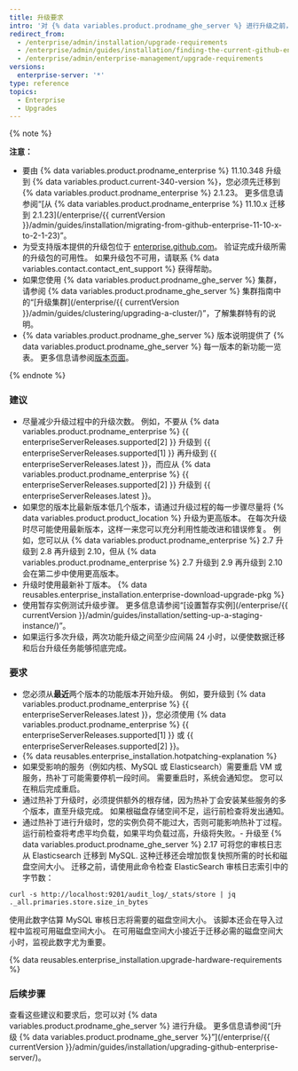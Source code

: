 ```yaml
---
title: 升级要求
intro: '对 {% data variables.product.prodname_ghe_server %} 进行升级之前，请查阅升级策略规划的建议和要求。'
redirect_from:
  - /enterprise/admin/installation/upgrade-requirements
  - /enterprise/admin/guides/installation/finding-the-current-github-enterprise-release/
  - /enterprise/admin/enterprise-management/upgrade-requirements
versions:
  enterprise-server: '*'
type: reference
topics:
  - Enterprise
  - Upgrades
---
```


{% note %}

**注意：**
- 要由 {% data variables.product.prodname_enterprise %} 11.10.348 升级到 {% data variables.product.current-340-version %}，您必须先迁移到 {% data variables.product.prodname_enterprise %} 2.1.23。 更多信息请参阅“[从 {% data variables.product.prodname_enterprise %} 11.10.x 迁移到 2.1.23](/enterprise/{{ currentVersion }}/admin/guides/installation/migrating-from-github-enterprise-11-10-x-to-2-1-23)”。
- 为受支持版本提供的升级包位于 [enterprise.github.com](https://enterprise.github.com/releases)。 验证完成升级所需的升级包的可用性。 如果升级包不可用，请联系 {% data variables.contact.contact_ent_support %} 获得帮助。
- 如果您使用 {% data variables.product.prodname_ghe_server %} 集群，请参阅 {% data variables.product.prodname_ghe_server %} 集群指南中的“[升级集群](/enterprise/{{ currentVersion }}/admin/guides/clustering/upgrading-a-cluster/)”，了解集群特有的说明。
-   {% data variables.product.prodname_ghe_server %} 版本说明提供了 {% data variables.product.prodname_ghe_server %} 每一版本的新功能一览表。 更多信息请参阅[版本页面](https://enterprise.github.com/releases)。

{% endnote %}

### 建议

- 尽量减少升级过程中的升级次数。 例如，不要从 {% data variables.product.prodname_enterprise %} {{ enterpriseServerReleases.supported[2] }} 升级到 {{ enterpriseServerReleases.supported[1] }} 再升级到 {{ enterpriseServerReleases.latest }}，而应从 {% data variables.product.prodname_enterprise %} {{ enterpriseServerReleases.supported[2] }} 升级到 {{ enterpriseServerReleases.latest }}。
- 如果您的版本比最新版本低几个版本，请通过升级过程的每一步骤尽量将 {% data variables.product.product_location %} 升级为更高版本。 在每次升级时尽可能使用最新版本，这样一来您可以充分利用性能改进和错误修复。 例如，您可以从 {% data variables.product.prodname_enterprise %} 2.7 升级到 2.8 再升级到 2.10，但从 {% data variables.product.prodname_enterprise %} 2.7 升级到 2.9 再升级到 2.10 会在第二步中使用更高版本。
- 升级时使用最新补丁版本。 {% data reusables.enterprise_installation.enterprise-download-upgrade-pkg %}
- 使用暂存实例测试升级步骤。 更多信息请参阅“[设置暂存实例](/enterprise/{{ currentVersion }}/admin/guides/installation/setting-up-a-staging-instance/)”。
- 如果运行多次升级，两次功能升级之间至少应间隔 24 小时，以便使数据迁移和后台升级任务能够彻底完成。

### 要求

- 您必须从**最近**两个版本的功能版本开始升级。 例如，要升级到 {% data variables.product.prodname_enterprise %} {{ enterpriseServerReleases.latest }}，您必须使用 {% data variables.product.prodname_enterprise %} {{ enterpriseServerReleases.supported[1] }} 或 {{ enterpriseServerReleases.supported[2] }}。
- {% data reusables.enterprise_installation.hotpatching-explanation %}
- 如果受影响的服务（例如内核、MySQL 或 Elasticsearch）需要重启 VM 或服务，热补丁可能需要停机一段时间。 需要重启时，系统会通知您。 您可以在稍后完成重启。
- 通过热补丁升级时，必须提供额外的根存储，因为热补丁会安装某些服务的多个版本，直至升级完成。 如果根磁盘存储空间不足，运行前检查将发出通知。
- 通过热补丁进行升级时，您的实例负荷不能过大，否则可能影响热补丁过程。 运行前检查将考虑平均负载，如果平均负载过高，升级将失败。- 升级至 {% data variables.product.prodname_ghe_server %} 2.17 可将您的审核日志从 Elasticsearch 迁移到 MySQL. 这种迁移还会增加恢复快照所需的时长和磁盘空间大小。 迁移之前，请使用此命令检查 ElasticSearch 审核日志索引中的字节数：
``` shell
curl -s http://localhost:9201/audit_log/_stats/store | jq ._all.primaries.store.size_in_bytes
```
使用此数字估算 MySQL 审核日志将需要的磁盘空间大小。 该脚本还会在导入过程中监视可用磁盘空间大小。 在可用磁盘空间大小接近于迁移必需的磁盘空间大小时，监视此数字尤为重要。

{% data reusables.enterprise_installation.upgrade-hardware-requirements %}

### 后续步骤

查看这些建议和要求后，您可以对 {% data variables.product.prodname_ghe_server %} 进行升级。 更多信息请参阅“[升级 {% data variables.product.prodname_ghe_server %}”](/enterprise/{{ currentVersion }}/admin/guides/installation/upgrading-github-enterprise-server/)。
